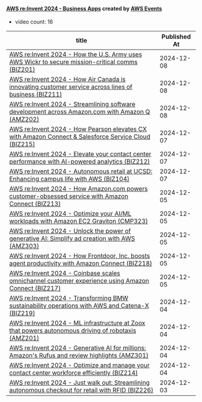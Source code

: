 

#### [AWS re:Invent 2024 - Business Apps](https://www.youtube.com/playlist?list=PL2yQDdvlhXf8ME7oJDTz2vhcfGepYa-j7) created by [AWS Events](https://www.youtube.com/channel/UCdoadna9HFHsxXWhafhNvKw)

* video count: 16 

| title                                                                                                                                               | Published At |
| --------------------------------------------------------------------------------------------------------------------------------------------------- | ------------ |
| [AWS re:Invent 2024 - How the U.S. Army uses AWS Wickr to secure mission-critical comms (BIZ201)](https://www.youtube.com/watch?v=-NMLW0FPnVs)      | 2024-12-08   |
| [AWS re:Invent 2024 - How Air Canada is innovating customer service across lines of business (BIZ211)](https://www.youtube.com/watch?v=VX6DDLa7UyI) | 2024-12-08   |
| [AWS re:Invent 2024 - Streamlining software development across Amazon.com with Amazon Q (AMZ202)](https://www.youtube.com/watch?v=LtjodeIp5Ik)      | 2024-12-08   |
| [AWS re:Invent 2024 - How Pearson elevates CX with Amazon Connect & Salesforce Service Cloud (BIZ215)](https://www.youtube.com/watch?v=sdpgkzyMlGs) | 2024-12-07   |
| [AWS re:Invent 2024 - Elevate your contact center performance with AI-powered analytics (BIZ212)](https://www.youtube.com/watch?v=bFput7HPxU8)      | 2024-12-07   |
| [AWS re:Invent 2024 - Autonomous retail at UCSD: Enhancing campus life with AWS (BIZ104)](https://www.youtube.com/watch?v=WOW5bf-Nqc0)              | 2024-12-07   |
| [AWS re:Invent 2024 - How Amazon.com powers customer-obsessed service with Amazon Connect (BIZ213)](https://www.youtube.com/watch?v=dLh28hq3ntg)    | 2024-12-05   |
| [AWS re:Invent 2024 - Optimize your AI/ML workloads with Amazon EC2 Graviton (CMP323)](https://www.youtube.com/watch?v=QIAaMlW1fVo)                 | 2024-12-05   |
| [AWS re:Invent 2024 - Unlock the power of generative AI: Simplify ad creation with AWS (AMZ303)](https://www.youtube.com/watch?v=1t8tlKDZeA0)       | 2024-12-05   |
| [AWS re:Invent 2024 - How Frontdoor, Inc. boosts agent productivity with Amazon Connect (BIZ218)](https://www.youtube.com/watch?v=CiV8infVNFw)      | 2024-12-05   |
| [AWS re:Invent 2024 - Coinbase scales omnichannel customer experience using Amazon Connect (BIZ217)](https://www.youtube.com/watch?v=_PDj7na0EXw)   | 2024-12-05   |
| [AWS re:Invent 2024 - Transforming BMW sustainability operations with AWS and Catena-X (BIZ219)](https://www.youtube.com/watch?v=_fmUXwoHcX0)       | 2024-12-04   |
| [AWS re:Invent 2024 - ML infrastructure at Zoox that powers autonomous driving of robotaxis (AMZ201)](https://www.youtube.com/watch?v=j-LpPv9vBvk)  | 2024-12-04   |
| [AWS re:Invent 2024 - Generative AI for millions: Amazon's Rufus and review highlights (AMZ301)](https://www.youtube.com/watch?v=CQCXPILHYtE)       | 2024-12-04   |
| [AWS re:Invent 2024 - Optimize and manage your contact center workforce efficiently (BIZ214)](https://www.youtube.com/watch?v=r802MLawvm8)          | 2024-12-04   |
| [AWS re:Invent 2024 - Just walk out: Streamlining autonomous checkout for retail with RFID (BIZ226)](https://www.youtube.com/watch?v=M9Oh_DpV5uI)   | 2024-12-03   |